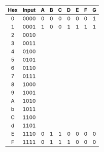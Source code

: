 

| **Hex** | **Input** | **A** | **B** | **C** | **D** | **E** | **F** | **G** |
| :-: | :-: | :-: | :-: | :-: | :-: | :-: | :-: | :-: |
| 0 | 0000 | 0 | 0 | 0 | 0 | 0 | 0 | 1 |
| 1 | 0001 | 1 | 0 | 0 | 1 | 1 | 1 | 1 |
| 2 | 0010     |   |   |   |   |   |   |   |
| 3 | 0011    |   |   |   |   |   |   |   |
| 4 | 0100     |   |   |   |   |   |   |   |
| 5 | 0101    |   |   |   |   |   |   |   |
| 6 | 0110    |   |   |   |   |   |   |   |
| 7 | 0111     |   |   |   |   |   |   |   |
| 8 |  1000    |   |   |   |   |   |   |   |
| 9 | 1001     |   |   |   |   |   |   |   |
| A | 1010     |   |   |   |   |   |   |   |
| b | 1011     |   |   |   |   |   |   |   |
| C | 1100     |   |   |   |   |   |   |   |
| d | 1101     |   |   |   |   |   |   |   |
| E | 1110 | 0 | 1 | 1 | 0 | 0 | 0 | 0 |
| F | 1111 | 0 | 1 | 1 | 1 | 0 | 0 | 0 |
